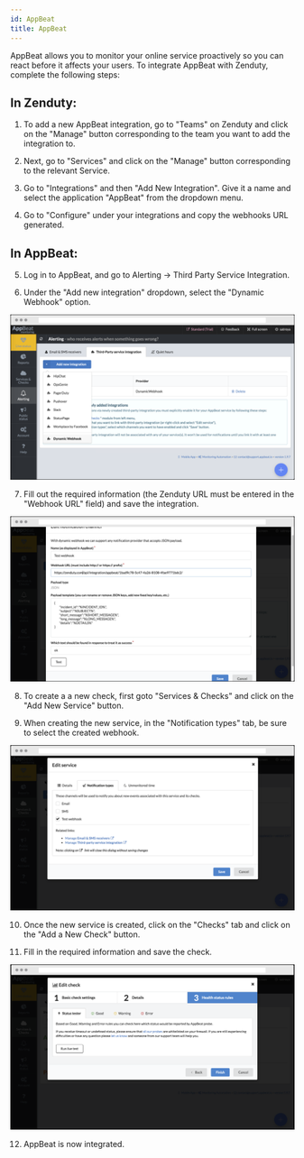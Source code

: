 ```yaml
---
id: AppBeat
title: AppBeat
---
```


AppBeat allows you to monitor your online service proactively so you can react before it affects your users. To integrate AppBeat with Zenduty, complete the following steps:

## In Zenduty:

1. To add a new AppBeat integration, go to "Teams" on Zenduty and click on the "Manage" button corresponding to the team you want to add the integration to.

2. Next, go to "Services" and click on the "Manage" button corresponding to the relevant Service.

3. Go to "Integrations" and then "Add New Integration". Give it a name and select the application "AppBeat" from the dropdown menu.

4. Go to "Configure" under your integrations and copy the webhooks URL generated.

## In AppBeat:

5. Log in to AppBeat, and go to Alerting -> Third Party Service Integration.

6. Under the "Add new integration" dropdown, select the "Dynamic Webhook" option.

![](/img/Integrations/AppBeat/1.png)

7. Fill out the required information (the Zenduty URL must be entered in the "Webhook URL" field) and save the integration.

![](/img/Integrations/AppBeat/2.png)

8. To create a a new check, first goto "Services & Checks" and click on the "Add New Service" button.

9. When creating the new service, in the "Notification types" tab, be sure to select the created webhook.

![](/img/Integrations/AppBeat/3.png)

10. Once the new service is created, click on the "Checks" tab and click on the "Add a New Check" button.

11. Fill in the required information and save the check.

![](/img/Integrations/AppBeat/4.png)

12. AppBeat is now integrated. 


